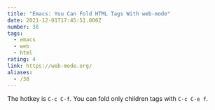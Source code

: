 ```yaml
---
title: "Emacs: You Can Fold HTML Tags With web-mode"
date: 2021-12-01T17:45:51.000Z
number: 38
tags:
  - emacs
  - web
  - html
rating: 4
link: https://web-mode.org/
aliases:
  - /38
---
```


The hotkey is `C-c C-f`. You can fold only children tags with `C-c C-e f`.
